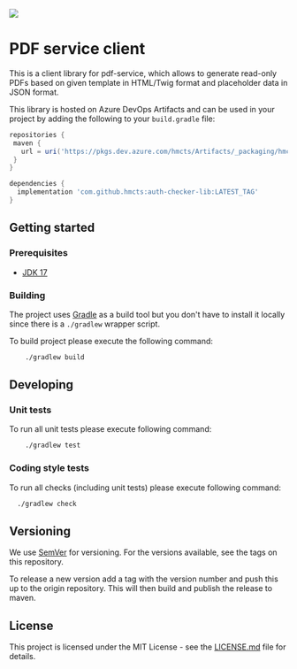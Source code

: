 [![](https://jitpack.io/v/hmcts/cmc-pdf-service-client.svg)](https://jitpack.io/#hmcts/cmc-pdf-service-client)

# PDF service client

This is a client library for pdf-service, which allows to generate read-only PDFs based on given template in HTML/Twig format and
placeholder data in JSON format.

This library is hosted on Azure DevOps Artifacts and can be used in your project by adding the following to your `build.gradle` file:

 ```gradle
repositories {
  maven {
    url = uri('https://pkgs.dev.azure.com/hmcts/Artifacts/_packaging/hmcts-lib/maven/v1')
  }
}

 dependencies {
   implementation 'com.github.hmcts:auth-checker-lib:LATEST_TAG'
 }
 ```

## Getting started

### Prerequisites

- [JDK 17](https://www.oracle.com/java)

### Building

The project uses [Gradle](https://gradle.org) as a build tool but you don't have to install it locally since there is a
`./gradlew` wrapper script.

To build project please execute the following command:

```bash
    ./gradlew build
```

## Developing

### Unit tests

To run all unit tests please execute following command:

```bash
    ./gradlew test
```

### Coding style tests

To run all checks (including unit tests) please execute following command:

```bash
  ./gradlew check
```

## Versioning

We use [SemVer](http://semver.org/) for versioning.
For the versions available, see the tags on this repository.

To release a new version add a tag with the version number and push this up to the origin repository. This will then
build and publish the release to maven.

## License

This project is licensed under the MIT License - see the [LICENSE.md](LICENSE.md) file for details.
